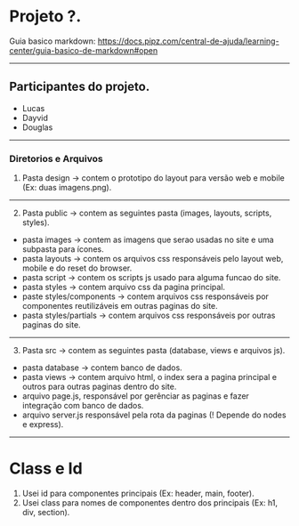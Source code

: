 # Projeto ?.

Guia basico  markdown: https://docs.pipz.com/central-de-ajuda/learning-center/guia-basico-de-markdown#open 
 
 ---
## Participantes do projeto.
* Lucas
* Dayvid
* Douglas
---

### Diretorios e Arquivos
1. Pasta design -> contem o prototipo do layout para versão web e mobile (Ex: duas imagens.png).
---
2. Pasta public -> contem as seguintes pasta (images, layouts, scripts, styles).
* pasta images -> contem as imagens que serao usadas no site e uma subpasta para ícones.
* pasta layouts -> contem os arquivos css responsáveis pelo layout web, mobile e do reset do browser. 
* pasta script -> contem os scripts js usado para alguma funcao do site.
* pasta styles -> contem arquivo css da pagina principal.
* paste styles/components -> contem arquivos css responsáveis por componentes reutilizáveis em outras paginas do site.
* pasta styles/partials -> contem arquivos css responsáveis por outras paginas do site.
---
3. Pasta src -> contem as seguintes pasta (database, views e arquivos js).
* pasta database -> contem banco de dados.
* pasta views -> contem arquivo html, o index sera a pagina principal e outros para outras paginas dentro do site.
* arquivo page.js, responsável por gerênciar as paginas e fazer integração com banco de dados.
* arquivo server.js responsável pela rota da paginas (! Depende do nodes e express).
---

# Class e Id 
1. Usei id para componentes principais (Ex: header, main, footer).
2. Usei class para nomes de componentes dentro dos principais (Ex: h1, div, section).


